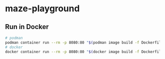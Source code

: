 # maze-playground

## Run in Docker

```bash
# podman
podman container run --rm -p 8080:80 "$(podman image build -f Dockerfile . --quiet | tail -n 1)"
# docker
docker container run --rm -p 8080:80 "$(docker image build -f Dockerfile . --quiet | tail -n 1)"
```
